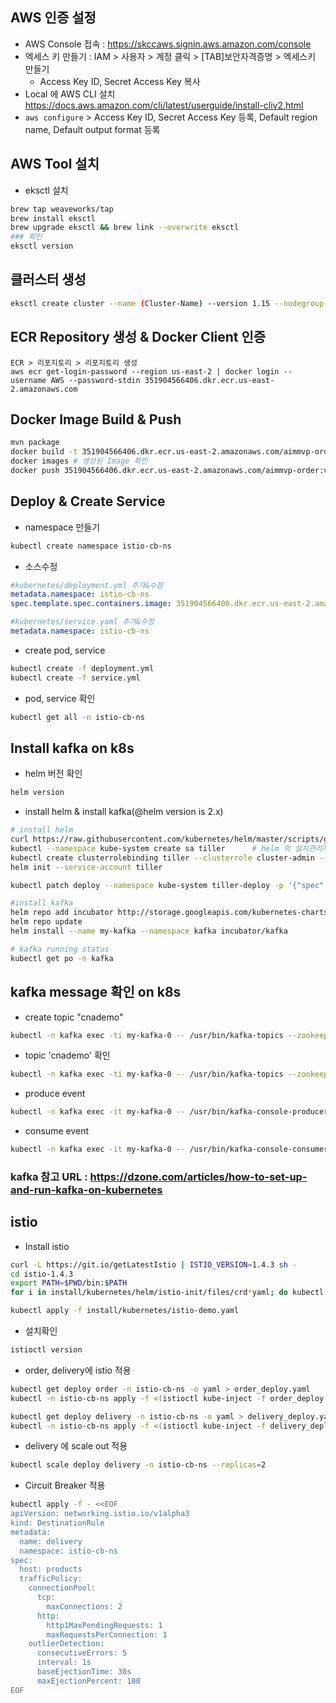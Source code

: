 ## AWS 인증 설정
*  AWS Console 접속 : https://skccaws.signin.aws.amazon.com/console
* 엑세스 키 만들기 : IAM > 사용자 > 계정 클릭 > [TAB]보안자격증명 > 엑세스키 만들기
  - Access Key ID, Secret Access Key 복사
* Local 에 AWS CLI 설치
  https://docs.aws.amazon.com/cli/latest/userguide/install-cliv2.html
* ```aws configure``` > Access Key ID, Secret Access Key 등록, Default region name, Default output format 등록

## AWS Tool 설치
* eksctl 설치
```sh
brew tap weaveworks/tap
brew install eksctl
brew upgrade eksctl && brew link --overwrite eksctl
### 확인
eksctl version
```

## 클러스터 생성
```sh
eksctl create cluster --name (Cluster-Name) --version 1.15 --nodegroup-name standard-workers --node-type t3.medium --nodes 3 --nodes-min 1 --nodes-max 3
```

## ECR Repository 생성 & Docker Client 인증
```
ECR > 리포지토리 > 리포지토리 생성
aws ecr get-login-password --region us-east-2 | docker login --username AWS --password-stdin 351904566406.dkr.ecr.us-east-2.amazonaws.com
```

## Docker Image Build & Push
```sh
mvn package
docker build -t 351904566406.dkr.ecr.us-east-2.amazonaws.com/aimmvp-order:v1 .
docker images # 생성된 Image 확인
docker push 351904566406.dkr.ecr.us-east-2.amazonaws.com/aimmvp-order:v1 
```

## Deploy & Create Service
  - namespace 만들기
  ```sh
  kubectl create namespace istio-cb-ns
  ```
  - 소스수정
 ```yaml
 #kubernetes/deployment.yml 추가&수정
 metadata.namespace: istio-cb-ns
 spec.template.spec.containers.image: 351904566406.dkr.ecr.us-east-2.amazonaws.com/aimmvp-order:v1 

 #kubernetes/service.yaml 추가&수정
 metadata.namespace: istio-cb-ns
 ```

 - create pod, service
 ```sh
 kubectl create -f deployment.yml
 kubectl create -f service.yml
 ```

 - pod, service 확인
  ```sh
  kubectl get all -n istio-cb-ns
  ```

## Install kafka on k8s
 - helm 버전 확인
```sh
helm version
```

- install helm & install kafka(@helm version is 2.x) 
```sh
# install helm
curl https://raw.githubusercontent.com/kubernetes/helm/master/scripts/get | bash
kubectl --namespace kube-system create sa tiller      # helm 의 설치관리자를 위한 시스템 사용자 생성
kubectl create clusterrolebinding tiller --clusterrole cluster-admin --serviceaccount=kube-system:tiller
helm init --service-account tiller

kubectl patch deploy --namespace kube-system tiller-deploy -p '{"spec":{"template":{"spec":{"serviceAccount":"tiller"}}}}'

#install kafka
helm repo add incubator http://storage.googleapis.com/kubernetes-charts-incubator
helm repo update
helm install --name my-kafka --namespace kafka incubator/kafka

# kafka running status 
kubectl get po -n kafka
```
## kafka message 확인 on k8s
- create topic "cnademo"
```sh
kubectl -n kafka exec -ti my-kafka-0 -- /usr/bin/kafka-topics --zookeeper my-kafka-zookeeper:2181 --topic cnademo --create --partitions 1 --replication-factor 1
```

- topic 'cnademo' 확인
```sh
kubectl -n kafka exec -ti my-kafka-0 -- /usr/bin/kafka-topics --zookeeper my-kafka-zookeeper:2181 --list
```

- produce event
```sh
kubectl -n kafka exec -it my-kafka-0 -- /usr/bin/kafka-console-producer --broker-list my-kafka:9092 --topic cnademo
```
- consume event 
```sh
kubectl -n kafka exec -it my-kafka-0 -- /usr/bin/kafka-console-consumer --bootstrap-server my-kafka:9092 --topic cnademo --from-beginning
```

### kafka 참고 URL : https://dzone.com/articles/how-to-set-up-and-run-kafka-on-kubernetes

## istio
- Install  istio
```sh
curl -L https://git.io/getLatestIstio | ISTIO_VERSION=1.4.3 sh -
cd istio-1.4.3
export PATH=$PWD/bin:$PATH
for i in install/kubernetes/helm/istio-init/files/crd*yaml; do kubectl apply -f $i; done

kubectl apply -f install/kubernetes/istio-demo.yaml
```
- 설치확인
```sh
istioctl version
```

- order, delivery에 istio 적용
```sh
kubectl get deploy order -n istio-cb-ns -o yaml > order_deploy.yaml
kubectl -n istio-cb-ns apply -f <(istioctl kube-inject -f order_deploy.yaml)

kubectl get deploy delivery -n istio-cb-ns -o yaml > delivery_deploy.yaml
kubectl -n istio-cb-ns apply -f <(istioctl kube-inject -f delivery_deploy.yaml)
```

- delivery 에 scale out 적용
```sh
kubectl scale deploy delivery -n istio-cb-ns --replicas=2
```

- Circuit Breaker 적용
```sh
kubectl apply -f - <<EOF
apiVersion: networking.istio.io/v1alpha3
kind: DestinationRule
metadata:
  name: delivery
  namespace: istio-cb-ns
spec:
  host: products
  trafficPolicy:
    connectionPool:
      tcp:
        maxConnections: 2
      http:
        http1MaxPendingRequests: 1
        maxRequestsPerConnection: 1
    outlierDetection:
      consecutiveErrors: 5
      interval: 1s
      baseEjectionTime: 30s
      maxEjectionPercent: 100
EOF
```

